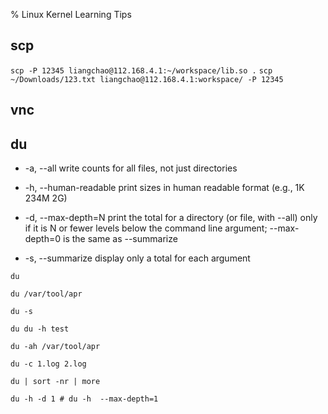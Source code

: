 % Linux Kernel Learning Tips

<link id="linkstyle" rel='stylesheet' href='css/markdown.css'/>

## scp ##
`scp -P 12345 liangchao@112.168.4.1:~/workspace/lib.so .`
`scp ~/Downloads/123.txt liangchao@112.168.4.1:workspace/ -P 12345`

## vnc ##


## du ##
* -a, --all
 write counts for all files, not just directories

* -h, --human-readable
  print sizes in human readable format (e.g., 1K 234M 2G)

* -d, --max-depth=N
  print the total for a directory (or file, with --all) only if it is N or fewer levels below the command line argument;  --max-depth=0 is the same as --summarize

* -s, --summarize
  display only a total for each argument

``` shell
du

du /var/tool/apr

du -s

du du -h test

du -ah /var/tool/apr

du -c 1.log 2.log

du | sort -nr | more

du -h -d 1 # du -h  --max-depth=1
```

